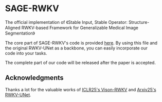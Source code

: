 # SAGE-RWKV
The official implementation of 《Stable Input, Stable Operator: Structure-Aligned RWKV-based Framework for Generalizable Medical Image Segmentation》

The core part of SAGE-RWKV's code is provided [here](https://github.com/orange-czh/SAGE-RWKV/blob/main/core_RWKV-based_segmenatation_network.py). By using this file and the original RWKV-UNet as a backbone, you can easily incorporate our code into your tasks. 

The complete part of our code will be released after the paper is accepted.

## Acknowledgments
Thanks a lot for the valuable works of [ICLR25's Vison-RWKV](https://arxiv.org/abs/2403.02308) and [Arxiv25's RWKV-UNet](https://arxiv.org/abs/2501.08458).
